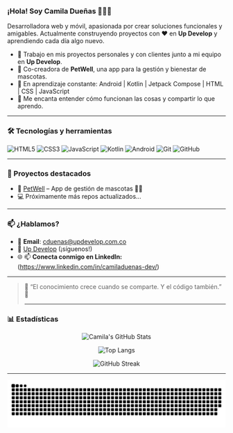 ### ¡Hola! Soy Camila Dueñas 👩‍💻✨

Desarrolladora web y móvil, apasionada por crear soluciones funcionales y amigables. Actualmente construyendo proyectos con ❤️ en **Up Develop** y aprendiendo cada día algo nuevo.

- 💼 Trabajo en mis proyectos personales y con clientes junto a mi equipo en **Up Develop**.
- 🐾 Co-creadora de **PetWell**, una app para la gestión y bienestar de mascotas.
- 🌱 En aprendizaje constante: Android | Kotlin | Jetpack Compose | HTML | CSS | JavaScript
- 🧠 Me encanta entender cómo funcionan las cosas y compartir lo que aprendo.

---

### 🛠️ Tecnologías y herramientas

![HTML5](https://img.shields.io/badge/-HTML5-E34F26?logo=html5&logoColor=fff&style=flat)
![CSS3](https://img.shields.io/badge/-CSS3-1572B6?logo=css3&logoColor=fff&style=flat)
![JavaScript](https://img.shields.io/badge/-JavaScript-F7DF1E?logo=javascript&logoColor=000&style=flat)
![Kotlin](https://img.shields.io/badge/-Kotlin-0095D5?logo=kotlin&logoColor=fff&style=flat)
![Android](https://img.shields.io/badge/-Android-3DDC84?logo=android&logoColor=fff&style=flat)
![Git](https://img.shields.io/badge/-Git-F05032?logo=git&logoColor=fff&style=flat)
![GitHub](https://img.shields.io/badge/-GitHub-181717?logo=github&logoColor=fff&style=flat)

---

### 📌 Proyectos destacados

- 🔧 [PetWell](https://github.com/Duenas1521/PetWell) – App de gestión de mascotas 🐶🐱
- 💻 Próximamente más repos actualizados...

---

### 📫 ¿Hablamos?

- 📩 **Email**: cduenas@updevelop.com.co
- 🧠 [Up Develop](https://github.com/updevelop) (¡síguenos!)
- 🌐 📫 **Conecta conmigo en LinkedIn:** (https://www.linkedin.com/in/camiladuenas-dev/)

---


> 💬 “El conocimiento crece cuando se comparte. Y el código también.” 🚀
>
> 
> ---

### 📊 Estadísticas

<div align="center">
  
  ![Camila's GitHub Stats](https://github-readme-stats.vercel.app/api?username=camiladuenas-dev&show_icons=true&theme=merko)
  
  ![Top Langs](https://github-readme-stats.vercel.app/api/top-langs/?username=camiladuenas-dev&layout=compact&theme=merko)
  
  ![GitHub Streak](https://github-readme-streak-stats.herokuapp.com/?user=camiladuenas-dev&theme=merko)

</div>

---

![Snake animation](https://raw.githubusercontent.com/Platane/Platane/output/github-contribution-grid-snake.svg?user=camiladuenas-dev&theme=dracula)

